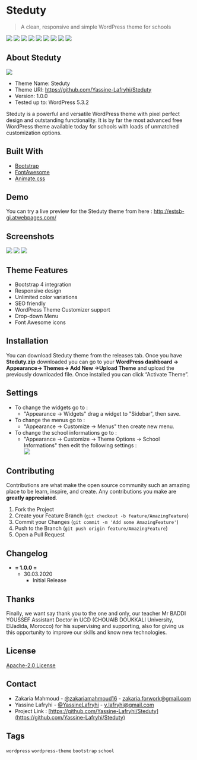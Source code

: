 ﻿# Steduty
> A clean, responsive and simple WordPress theme for schools

![](https://img.shields.io/badge/Build-passing-brightgreen)
![](https://img.shields.io/badge/License-MIT-blue)
![](https://img.shields.io/badge/Version-1.0.0-orange)
![](https://img.shields.io/badge/WordPress-5.3.2-blue)
![](https://img.shields.io/badge/Bootstrap-4.0.0-purple)
![](https://img.shields.io/badge/FontAwesome-4.7.0-green)
![](https://img.shields.io/badge/animate.css-3.6.0-red)
![](https://img.shields.io/badge/jQueryEasing-1.4.1-yellow)
![](https://img.shields.io/badge/jQuery.scrollTo-2.1.2-brown)

## About Steduty

![](screenshots/logo.png)

* Theme Name: Steduty
* Theme URI: https://github.com/Yassine-Lafryhi/Steduty
* Version: 1.0.0
* Tested up to: WordPress 5.3.2

Steduty is a powerful and versatile WordPress theme with pixel perfect design and outstanding functionality. It is by far the most advanced free WordPress theme available today for schools with loads of unmatched customization options.

## Built With
* [Bootstrap](https://getbootstrap.com/)
* [FontAwesome](https://fontawesome.com/)
* [Animate.css](https://daneden.github.io/animate.css/)

## Demo
You can try a live preview for the Steduty theme from here :
http://estsb-gi.atwebpages.com/

## Screenshots

![](screenshots/ScreenShot1.png)
![](screenshots/ScreenShot2.png)
![](screenshots/ScreenShot3.png)


## Theme Features

+ Bootstrap 4 integration
+ Responsive design
+ Unlimited color variations
+ SEO friendly
+ WordPress Theme Customizer support
+ Drop-down Menu
+ Font Awesome icons


## Installation

You can download Steduty theme from the releases tab.
Once you have **Steduty.zip** downloaded you can go to your **WordPress dashboard -> Appearance-> Themes-> Add New ->Upload Theme** and upload the previously downloaded file. Once installed you can click “Activate Theme”.

## Settings

+ To change the widgets go to :
  * "Appearance -> Widgets" drag a widget to "Sidebar", then save.
+ To change the menus go to :
  * "Appearance -> Customize -> Menus" then create new menu.  
+ To change the school informations go to :
  * "Appearance -> Customize -> Theme Options -> School Informations" then edit the following settings :  
![](screenshots/Settings1.png)




## Contributing

Contributions are what make the open source community such an amazing place to be learn, inspire, and create. Any contributions you make are **greatly appreciated**.

1. Fork the Project
2. Create your Feature Branch (`git checkout -b feature/AmazingFeature`)
3. Commit your Changes (`git commit -m 'Add some AmazingFeature'`)
4. Push to the Branch (`git push origin feature/AmazingFeature`)
5. Open a Pull Request

## Changelog

+ **= 1.0.0 =**
  - 30.03.2020
    * Initial Release

## Thanks
Finally, we want say thank you to the one and only, our teacher Mr BADDI YOUSSEF Assistant Doctor in UCD (CHOUAIB DOUKKALI University, ElJadida, Morocco) for his supervising and supporting, also for giving us this opportunity to improve our skills and know new technologies.


## License
[Apache-2.0 License](https://choosealicense.com/licenses/apache-2.0/)

## Contact
- Zakaria Mahmoud - [@zakariamahmoud16](https://twitter.com/zakariamahmou16) - [zakaria.forwork@gmail.com](mailto:zakaria.forwork@gmail.com)
- Yassine Lafryhi - [@YassineLafryhi](https://twitter.com/YassineLafryhi) - [y.lafryhi@gmail.com](mailto:y.lafryhi@gmail.com)
- Project Link : [https://github.com/Yassine-Lafryhi/Steduty](https://github.com/Yassine-Lafryhi/Steduty)

## Tags
```wordpress```
```wordpress-theme```
```bootstrap```
```school```
